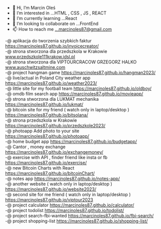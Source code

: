 - 👋 Hi, I’m Marcin Oleś 
- 👀 I’m interested in ...HTML , CSS , JS , REACT
- 🌱 I’m currently learning ...React
- 💞️ I’m looking to collaborate on ...FrontEnd
- 📫 How to reach me ...marcinoles87@gmail.com

-@ aplikacja do tworzenia szybkich faktur https://marcinoles87.github.io/invoicecreator/ </br>
-@ strona stworzona dla przedszkola w Krakowie www.przedszkole111krakow.idsl.pl </br>
-@ strona stworzona dla VIPTOURCRACOW GRZEGORZ HALKO www.auschwitzsaltmine.com <br>
-@ project hangman game https://marcinoles87.github.io/hangman2023/ <br>
-@ live/actual in Poland City weather app https://marcinoles87.github.io/weather2023/ <br>
-@ little site for my football team https://marcinoles87.github.io/oldboy/ </br>
-@  omdb film search app  https://marcinoles87.github.io/movieapp/ </br>
-@ strona stworzona dla LUKMAT mechanika https://marcinoles87.github.io/lukmat/ <br>
-@ bitcoin site for my friend  ( watch only in laptop/desktop ) https://marcinoles87.github.io/bitsolana/ </br>
-@ strona przedszkola w Krakowie https://marcinoles87.github.io/przedszkole2023/ </br>
-@ photoapp Add photo to your site https://marcinoles87.github.io/photoapp/ </br>
-@ home budget app https://marcinoles87.github.io/budgetapp/ </br>
-@ Cantor , money exchange https://marcinoles87.github.io/exchangemoney/ </br>
-@ exercise with API , finder friend like insta or fb https://marcinoles87.github.io/exercise/ </br>
-@ new Bitcoin Charts with React https://marcinoles87.github.io/bitcoinChart/ </br>
-@ notes app https://marcinoles87.github.io/notes-app/ </br>
-@ another website ( watch only in laptop/desktop )  https://marcinoles87.github.io/website2023/ </br>
-@ second site for me friend  ( watch only in laptop/desktop ) https://marcinoles87.github.io/viptour2023 <br>
-@ project calculator https://marcinoles87.github.io/calculator/ <br>
-@ project todolist https://marcinoles87.github.io/todolist/ <br>
-@ project search-fbi-wanted https://marcinoles87.github.io/fbi-search/ <br>
-@ project shopping-list https://marcinoles87.github.io/shopping-list/ <br>


<!---
marcinoles87/marcinoles87 is a ✨ special ✨ repository because its `README.md` (this file) appears on your GitHub profile.
You can click the Preview link to take a look at your changes.
--->

